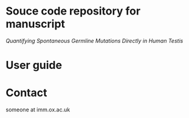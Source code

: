 # Souce code repository for manuscript
*Quantifying Spontaneous Germline Mutations Directly in Human Testis*

# User guide

# Contact
  someone at imm.ox.ac.uk